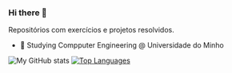 ### Hi there 👋

Repositórios com exercícios e projetos resolvidos.

- 🔭 Studying Compputer Engineering @ Universidade do Minho

![My GitHub stats](https://github-readme-stats.vercel.app/api?username=joaoramoss&count_private=true&show_icons=true&theme=nord&hide=contribs&hide_border=true)
[![Top Languages](https://github-readme-stats.vercel.app/api/top-langs/?username=risingfisan&layout=compact&theme=nord&hide_border=true)](https://github.com/anuraghazra/github-readme-stats)
